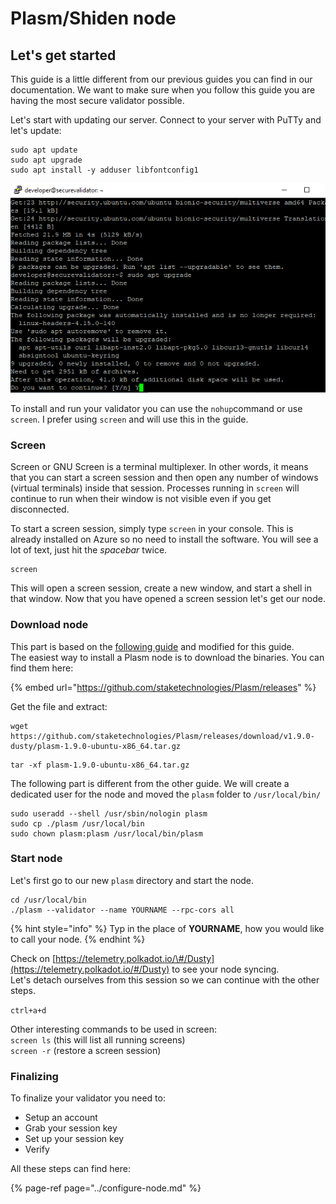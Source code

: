 # Plasm/Shiden node

## Let's get started

This guide is a little different from our previous guides you can find in our documentation. We want to make sure when you follow this guide you are having the most secure validator possible.

Let's start with updating our server. Connect to your server with PuTTy and let's update:

```text
sudo apt update
sudo apt upgrade
sudo apt install -y adduser libfontconfig1
```

![](../../../.gitbook/assets/image%20%2821%29.png)

To install and run your validator you can use the `nohup`command or use `screen`. I prefer using `screen` and will use this in the guide.

### Screen

Screen or GNU Screen is a terminal multiplexer. In other words, it means that you can start a screen session and then open any number of windows \(virtual terminals\) inside that session. Processes running in `screen` will continue to run when their window is not visible even if you get disconnected.

To start a screen session, simply type `screen` in your console. This is already installed on Azure so no need to install the software. You will see a lot of text, just hit the _spacebar_ twice. 

```text
screen
```

This will open a screen session, create a new window, and start a shell in that window. Now that you have opened a screen session let's get our node.

### Download node

This part is based on the [following guide](https://medium.com/plasm-network/become-a-plasm-network-validator-c212085cc72e) and modified for this guide.  
The easiest way to install a Plasm node is to download the binaries. You can find them here: 

{% embed url="https://github.com/staketechnologies/Plasm/releases" %}

Get the file and extract:

```text
wget https://github.com/staketechnologies/Plasm/releases/download/v1.9.0-dusty/plasm-1.9.0-ubuntu-x86_64.tar.gz
```

```text
tar -xf plasm-1.9.0-ubuntu-x86_64.tar.gz
```

The following part is different from the other guide. We will create a dedicated user for the node and moved the `plasm` folder to `/usr/local/bin/`

```text
sudo useradd --shell /usr/sbin/nologin plasm
sudo cp ./plasm /usr/local/bin
sudo chown plasm:plasm /usr/local/bin/plasm
```

### Start node

Let's first go to our new `plasm` directory and start the node.

```text
cd /usr/local/bin
./plasm --validator --name YOURNAME --rpc-cors all
```

{% hint style="info" %}
 Typ in the place of **YOURNAME**, how you would like to call your node.
{% endhint %}

Check on [https://telemetry.polkadot.io/\#/Dusty](https://telemetry.polkadot.io/#/Dusty) to see your node syncing.  
Let's detach ourselves from this session so we can continue with the other steps. 

`ctrl+a+d`

Other interesting commands to be used in screen:  
`screen ls` \(this will list all running screens\)  
`screen -r` \(restore a screen session\)

### Finalizing

To finalize your validator you need to:

* Setup an account
* Grab your session key
* Set up your session key
* Verify

All these steps can find here:

{% page-ref page="../configure-node.md" %}



